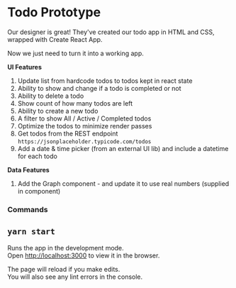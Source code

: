 # Todo Prototype

Our designer is great! They've created our todo app in HTML and CSS, wrapped with Create React App.

Now we just need to turn it into a working app.

**UI Features**

1. Update list from hardcode todos to todos kept in react state
2. Ability to show and change if a todo is completed or not
3. Ability to delete a todo
4. Show count of how many todos are left
5. Ability to create a new todo
6. A filter to show All / Active / Completed todos
7. Optimize the todos to minimize render passes
8. Get todos from the REST endpoint `https://jsonplaceholder.typicode.com/todos`
9. Add a date & time picker (from an external UI lib) and include a datetime for each todo

**Data Features**

1. Add the Graph component - and update it to use real numbers (supplied in component)

### Commands

## `yarn start`

Runs the app in the development mode.<br />
Open [http://localhost:3000](http://localhost:3000) to view it in the browser.

The page will reload if you make edits.<br />
You will also see any lint errors in the console.
